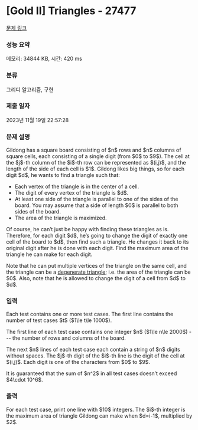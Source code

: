 # [Gold II] Triangles - 27477 

[문제 링크](https://www.acmicpc.net/problem/27477) 

### 성능 요약

메모리: 34844 KB, 시간: 420 ms

### 분류

그리디 알고리즘, 구현

### 제출 일자

2023년 11월 19일 22:57:28

### 문제 설명

<p>Gildong has a square board consisting of $n$ rows and $n$ columns of square cells, each consisting of a single digit (from $0$ to $9$). The cell at the $j$-th column of the $i$-th row can be represented as $(i,j)$, and the length of the side of each cell is $1$. Gildong likes big things, so for each digit $d$, he wants to find a triangle such that:</p>

<ul>
	<li>Each vertex of the triangle is in the center of a cell.</li>
	<li>The digit of every vertex of the triangle is $d$.</li>
	<li>At least one side of the triangle is parallel to one of the sides of the board. You may assume that a side of length $0$ is parallel to both sides of the board.</li>
	<li>The area of the triangle is maximized.</li>
</ul>

<p>Of course, he can’t just be happy with finding these triangles as is. Therefore, for each digit $d$, he’s going to change the digit of exactly one cell of the board to $d$, then find such a triangle. He changes it back to its original digit after he is done with each digit. Find the maximum area of the triangle he can make for each digit.</p>

<p>Note that he can put multiple vertices of the triangle on the same cell, and the triangle can be a <a href="https://en.wikipedia.org/wiki/Degeneracy_(mathematics)#Triangle">degenerate triangle</a>; i.e. the area of the triangle can be $0$. Also, note that he is allowed to change the digit of a cell from $d$ to $d$.</p>

### 입력 

 <p>Each test contains one or more test cases. The first line contains the number of test cases $t$ ($1\le t\le 1000$).</p>

<p>The first line of each test case contains one integer $n$ ($1\le n\le 2000$) --- the number of rows and columns of the board.</p>

<p>The next $n$ lines of each test case each contain a string of $n$ digits without spaces. The $j$-th digit of the $i$-th line is the digit of the cell at $(i,j)$. Each digit is one of the characters from $0$ to $9$.</p>

<p>It is guaranteed that the sum of $n^2$ in all test cases doesn’t exceed $4\cdot 10^6$.</p>

### 출력 

 <p>For each test case, print one line with $10$ integers. The $i$-th integer is the maximum area of triangle Gildong can make when $d=i-1$, multiplied by $2$.</p>


